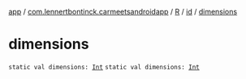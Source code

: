 [app](../../../index.md) / [com.lennertbontinck.carmeetsandroidapp](../../index.md) / [R](../index.md) / [id](index.md) / [dimensions](./dimensions.md)

# dimensions

`static val dimensions: `[`Int`](https://kotlinlang.org/api/latest/jvm/stdlib/kotlin/-int/index.html)
`static val dimensions: `[`Int`](https://kotlinlang.org/api/latest/jvm/stdlib/kotlin/-int/index.html)